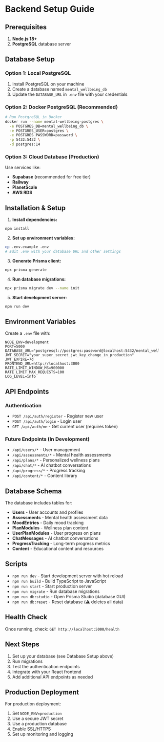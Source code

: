 # Backend Setup Guide

## Prerequisites

1. **Node.js 18+**
2. **PostgreSQL** database server

## Database Setup

### Option 1: Local PostgreSQL
1. Install PostgreSQL on your machine
2. Create a database named `mental_wellbeing_db`
3. Update the `DATABASE_URL` in `.env` file with your credentials

### Option 2: Docker PostgreSQL (Recommended)
```bash
# Run PostgreSQL in Docker
docker run --name mental-wellbeing-postgres \
  -e POSTGRES_DB=mental_wellbeing_db \
  -e POSTGRES_USER=postgres \
  -e POSTGRES_PASSWORD=password \
  -p 5432:5432 \
  -d postgres:14
```

### Option 3: Cloud Database (Production)
Use services like:
- **Supabase** (recommended for free tier)
- **Railway**
- **PlanetScale**
- **AWS RDS**

## Installation & Setup

1. **Install dependencies:**
```bash
npm install
```

2. **Set up environment variables:**
```bash
cp .env.example .env
# Edit .env with your database URL and other settings
```

3. **Generate Prisma client:**
```bash
npx prisma generate
```

4. **Run database migrations:**
```bash
npx prisma migrate dev --name init
```

5. **Start development server:**
```bash
npm run dev
```

## Environment Variables

Create a `.env` file with:

```env
NODE_ENV=development
PORT=5000
DATABASE_URL="postgresql://postgres:password@localhost:5432/mental_wellbeing_db"
JWT_SECRET="your_super_secret_jwt_key_change_in_production"
JWT_EXPIRE=7d
FRONTEND_URL=http://localhost:3000
RATE_LIMIT_WINDOW_MS=900000
RATE_LIMIT_MAX_REQUESTS=100
LOG_LEVEL=info
```

## API Endpoints

### Authentication
- `POST /api/auth/register` - Register new user
- `POST /api/auth/login` - Login user  
- `GET /api/auth/me` - Get current user (requires token)

### Future Endpoints (In Development)
- `/api/users/*` - User management
- `/api/assessments/*` - Mental health assessments
- `/api/plans/*` - Personalized wellness plans
- `/api/chat/*` - AI chatbot conversations
- `/api/progress/*` - Progress tracking
- `/api/content/*` - Content library

## Database Schema

The database includes tables for:
- **Users** - User accounts and profiles
- **Assessments** - Mental health assessment data
- **MoodEntries** - Daily mood tracking
- **PlanModules** - Wellness plan content
- **UserPlanModules** - User progress on plans
- **ChatMessages** - AI chatbot conversations
- **ProgressTracking** - Long-term progress metrics
- **Content** - Educational content and resources

## Scripts

- `npm run dev` - Start development server with hot reload
- `npm run build` - Build TypeScript to JavaScript
- `npm run start` - Start production server
- `npm run migrate` - Run database migrations
- `npm run db:studio` - Open Prisma Studio (database GUI)
- `npm run db:reset` - Reset database (⚠️ deletes all data)

## Health Check

Once running, check: `GET http://localhost:5000/health`

## Next Steps

1. Set up your database (see Database Setup above)
2. Run migrations
3. Test the authentication endpoints
4. Integrate with your React frontend
5. Add additional API endpoints as needed

## Production Deployment

For production deployment:
1. Set `NODE_ENV=production`
2. Use a secure JWT secret
3. Use a production database
4. Enable SSL/HTTPS
5. Set up monitoring and logging
